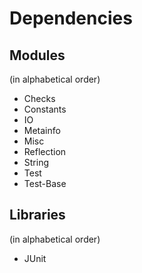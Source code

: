 # Dependencies

## Modules
(in alphabetical order)

* Checks
* Constants
* IO
* Metainfo
* Misc
* Reflection
* String
* Test
* Test-Base

## Libraries
(in alphabetical order)

* JUnit
